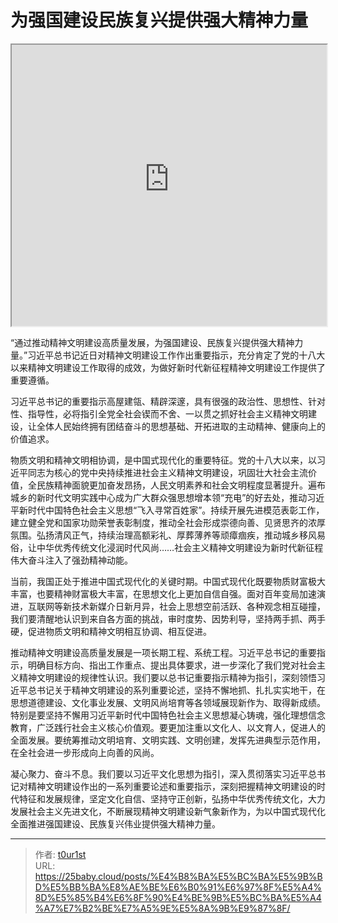# 为强国建设民族复兴提供强大精神力量


<iframe
    width="100%"
    height="450"
    src="https://content-static.cctvnews.cctv.com/snow-book/index.html?item_id=7801733776001890785&track_id=77251EB7-E7D7-42B9-A460-A92BD28AB019_770828128657"
></iframe>

“通过推动精神文明建设高质量发展，为强国建设、民族复兴提供强大精神力量。”习近平总书记近日对精神文明建设工作作出重要指示，充分肯定了党的十八大以来精神文明建设工作取得的成效，为做好新时代新征程精神文明建设工作提供了重要遵循。

习近平总书记的重要指示高屋建瓴、精辟深邃，具有很强的政治性、思想性、针对性、指导性，必将指引全党全社会锲而不舍、一以贯之抓好社会主义精神文明建设，让全体人民始终拥有团结奋斗的思想基础、开拓进取的主动精神、健康向上的价值追求。

物质文明和精神文明相协调，是中国式现代化的重要特征。党的十八大以来，以习近平同志为核心的党中央持续推进社会主义精神文明建设，巩固壮大社会主流价值，全民族精神面貌更加奋发昂扬，人民文明素养和社会文明程度显著提升。遍布城乡的新时代文明实践中心成为广大群众强思想增本领“充电”的好去处，推动习近平新时代中国特色社会主义思想“飞入寻常百姓家”。持续开展先进模范表彰工作，建立健全党和国家功勋荣誉表彰制度，推动全社会形成崇德向善、见贤思齐的浓厚氛围。弘扬清风正气，持续治理高额彩礼、厚葬薄养等顽瘴痼疾，推动城乡移风易俗，让中华优秀传统文化浸润时代风尚……社会主义精神文明建设为新时代新征程伟大奋斗注入了强劲精神动能。

当前，我国正处于推进中国式现代化的关键时期。中国式现代化既要物质财富极大丰富，也要精神财富极大丰富，在思想文化上更加自信自强。面对百年变局加速演进，互联网等新技术新媒介日新月异，社会上思想空前活跃、各种观念相互碰撞，我们要清醒地认识到来自各方面的挑战，审时度势、因势利导，坚持两手抓、两手硬，促进物质文明和精神文明相互协调、相互促进。

推动精神文明建设高质量发展是一项长期工程、系统工程。习近平总书记的重要指示，明确目标方向、指出工作重点、提出具体要求，进一步深化了我们党对社会主义精神文明建设的规律性认识。我们要以总书记重要指示精神为指引，深刻领悟习近平总书记关于精神文明建设的系列重要论述，坚持不懈地抓、扎扎实实地干，在思想道德建设、文化事业发展、文明风尚培育等各领域展现新作为、取得新成绩。特别是要坚持不懈用习近平新时代中国特色社会主义思想凝心铸魂，强化理想信念教育，广泛践行社会主义核心价值观。要更加注重以文化人、以文育人，促进人的全面发展。要统筹推动文明培育、文明实践、文明创建，发挥先进典型示范作用，在全社会进一步形成向上向善的风尚。

凝心聚力、奋斗不息。我们要以习近平文化思想为指引，深入贯彻落实习近平总书记对精神文明建设作出的一系列重要论述和重要指示，深刻把握精神文明建设的时代特征和发展规律，坚定文化自信、坚持守正创新，弘扬中华优秀传统文化，大力发展社会主义先进文化，不断展现精神文明建设新气象新作为，为以中国式现代化全面推进强国建设、民族复兴伟业提供强大精神力量。

---

> 作者: [t0ur1st](https://github.com/tyd2000)  
> URL: https://25baby.cloud/posts/%E4%B8%BA%E5%BC%BA%E5%9B%BD%E5%BB%BA%E8%AE%BE%E6%B0%91%E6%97%8F%E5%A4%8D%E5%85%B4%E6%8F%90%E4%BE%9B%E5%BC%BA%E5%A4%A7%E7%B2%BE%E7%A5%9E%E5%8A%9B%E9%87%8F/  

